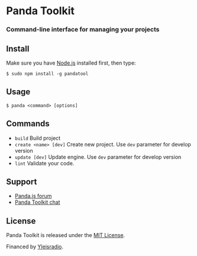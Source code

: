 # Panda Toolkit

### Command-line interface for managing your projects

## Install

Make sure you have [Node.js](http://nodejs.org/) installed first, then type:

    $ sudo npm install -g pandatool

## Usage
    
    $ panda <command> [options]

## Commands

- `build` Build project
- `create <name> [dev]` Create new project. Use `dev` parameter for develop version
- `update [dev]` Update engine. Use `dev` parameter for develop version
- `lint` Validate your code.

## Support

- [Panda.js forum](http://www.html5gamedevs.com/forum/19-pandajs/)
- [Panda Toolkit chat](https://gitter.im/ekelokorpi/panda.js-toolkit)

## License

Panda Toolkit is released under the [MIT License](http://opensource.org/licenses/MIT).

Financed by [Yleisradio](http://en.wikipedia.org/wiki/Yle).
